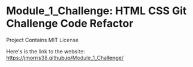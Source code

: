 # Module_1_Challenge: HTML CSS Git Challenge Code Refactor

Project Contains MIT License

Here's is the link to the website: https://jmorris38.github.io/Module_1_Challenge/